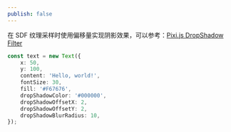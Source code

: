 ```yaml
---
publish: false
---
```


<script setup>
import TextDropshadow from '../../components/TextDropshadow.vue'
</script>

在 SDF 纹理采样时使用偏移量实现阴影效果，可以参考：[Pixi.js DropShadow Filter]

<TextDropshadow />

```ts
const text = new Text({
    x: 50,
    y: 100,
    content: 'Hello, world!',
    fontSize: 30,
    fill: '#F67676',
    dropShadowColor: '#000000',
    dropShadowOffsetX: 2,
    dropShadowOffsetY: 2,
    dropShadowBlurRadius: 10,
});
```

[Pixi.js DropShadow Filter]: https://github.com/pixijs/filters/blob/main/src/drop-shadow/drop-shadow.frag#L13
